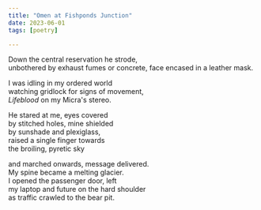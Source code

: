 ```yaml
---
title: "Omen at Fishponds Junction"
date: 2023-06-01
tags: [poetry]

---
```


Down the central reservation he strode,   
unbothered by exhaust fumes or concrete, 
face encased in a leather mask.

I was idling in my ordered world  
watching gridlock for signs of movement,  
*Lifeblood* on my Micra's stereo.  

He stared at me, eyes covered   
by stitched holes, mine shielded   
by sunshade and plexiglass,  
raised a single finger towards   
the broiling, pyretic sky  

and marched onwards, message delivered.   
My spine became a melting glacier.   
I opened the passenger door, left    
my laptop and future on the hard shoulder    
as traffic crawled to the bear pit. 